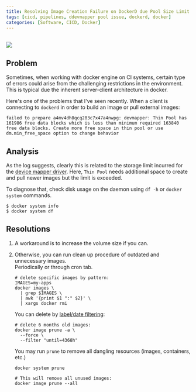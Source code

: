 ```yaml
---
title: Resolving Image Creation Failure on DockerD due Pool Size Limit
tags: [cicd, pipelines, ddevmapper pool issue, dockerd, docker]
categories: [Software, CICD, Docker]
---
```


<br>
<img src="{{ site.baseurl_root }}/public/images/dockerd-ddevmapper-pool-issue.png" class="post-image resize-md center-image" />


## Problem

Sometimes, when working with docker engine on CI systems, certain type of errors could arise from the challenging restrictions in the environment. This is typical due the inherent server-client architecture in docker.

Here's one of the problems that I've seen recently. When a client is connecting to `dockerd` in order to build an image or pull external images:

```
failed to prepare a4mv4dh8qcq283c7x47a4nwpg: devmapper: Thin Pool has 161986 free data blocks which is less than minimum required 163840 free data blocks. Create more free space in thin pool or use dm.min_free_space option to change behavior
```

<!-- post-excerpt -->

## Analysis

As the log suggests, clearly this is related to the storage limit incurred for the [device mapper driver](https://docs.docker.com/storage/storagedriver/device-mapper-driver/). Here, `Thin Pool` needs additional space to create and pull newer images but the limit is exceeded.

To diagnose that, check disk usage on the daemon using `df -h` or `docker system` commands.

```shell
$ docker system info
$ docker system df
```

## Resolutions

1. A workaround is to increase the volume size if you can.

2. Otherwise, you can run clean up procedure of outdated and unnecessary images.<br>
   Periodically or through cron tab.

    ```shell
    # delete specific images by pattern:
    IMAGES=my-apps
    docker images \
      | grep $IMAGES \
      | awk '{print $1 ":" $2}' \
      | xargs docker rmi
    ```

    You can delete by [label/date filtering](https://docs.docker.com/engine/reference/commandline/image_prune/#filtering):

    ```shell
    # delete 6 months old images:
    docker image prune -a \
      --force \
      --filter "until=4368h"
    ```

    You may run `prune` to remove all dangling resources (images, containers, etc.)

    ```shell
    docker system prune

    # This will remove all unused images:
    docker image prune --all
    ```
